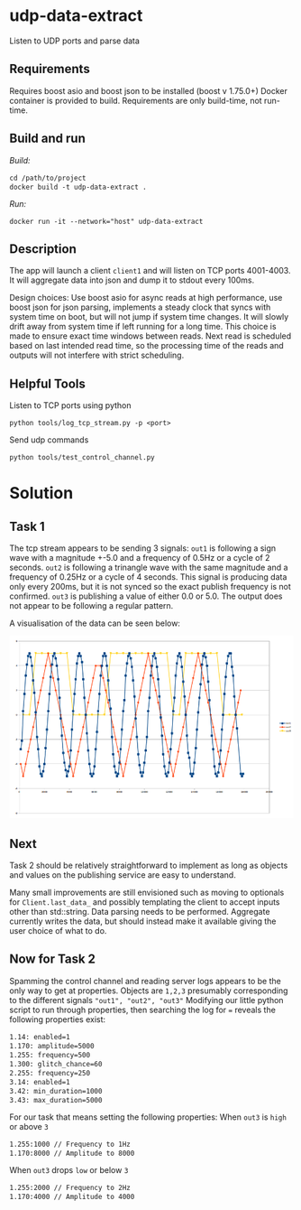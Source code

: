 # udp-data-extract
Listen to UDP ports and parse data

## Requirements
Requires boost asio and boost json to be installed (boost v 1.75.0+)
Docker container is provided to build. Requirements are only build-time, not run-time.

## Build and run
*Build:*
```
cd /path/to/project
docker build -t udp-data-extract .
```

*Run:*
```
docker run -it --network="host" udp-data-extract
```

## Description
The app will launch a client `client1` and will listen on TCP ports 4001-4003. It will aggregate data into json and dump it to stdout every 100ms.

Design choices: Use boost asio for async reads at high performance, use boost json for json parsing, implements a steady clock that syncs with system time on boot, but will not jump if system time changes. It will slowly drift away from system time if left running for a long time. This choice is made to ensure exact time windows between reads.
Next read is scheduled based on last intended read time, so the processing time of the reads and outputs will not interfere with strict scheduling.


## Helpful Tools
Listen to TCP ports using python
```
python tools/log_tcp_stream.py -p <port>
```

Send udp commands
```
python tools/test_control_channel.py
```

# Solution

## Task 1
The tcp stream appears to be sending 3 signals:
`out1` is following a sign wave with a magnitude +-5.0 and a frequency of 0.5Hz or a cycle of 2 seconds.
`out2` is following a trinangle wave with the same magnitude and a frequency of 0.25Hz or a cycle of 4 seconds. This signal is producing data only every 200ms, but it is not synced so the exact publish frequency is not confirmed. 
`out3` is publishing a value of either 0.0 or 5.0. The output does not appear to be following a regular pattern.

A visualisation of the data can be seen below:

![Plot of data](./data_plot.png)

## Next
Task 2 should be relatively straightforward to implement as long as objects and values on the publishing service are easy to understand.

Many small improvements are still envisioned such as moving to optionals for `Client.last_data_` and possibly templating the client to accept inputs other than std::string.
Data parsing needs to be performed. Aggregate currently writes the data, but should instead make it available giving the user choice of what to do.

## Now for Task 2
Spamming the control channel and reading server logs appears to be the only way to get at properties.
Objects are `1,2,3` presumably corresponding to the different signals `"out1", "out2", "out3"`
Modifying our little python script to run through properties, then searching the log for `=` reveals the following properties exist:
```
1.14: enabled=1
1.170: amplitude=5000
1.255: frequency=500
1.300: glitch_chance=60
2.255: frequency=250
3.14: enabled=1
3.42: min_duration=1000
3.43: max_duration=5000
```

For our task that means setting the following properties:
When `out3` is `high` or above `3`
```
1.255:1000 // Frequency to 1Hz
1.170:8000 // Amplitude to 8000
```
When `out3` drops `low` or below `3`
```
1.255:2000 // Frequency to 2Hz
1.170:4000 // Amplitude to 4000
```
